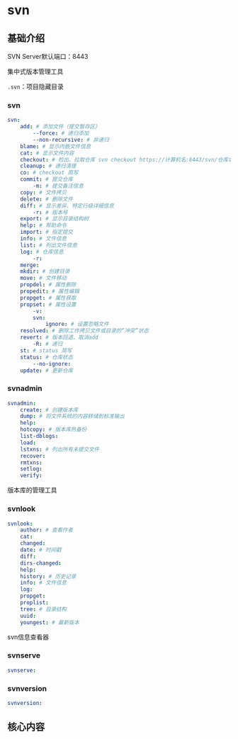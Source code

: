 # svn

## 基础介绍

SVN Server默认端口：8443

集中式版本管理工具

`.svn`：项目隐藏目录


### svn
```yaml
svn:
    add: # 添加文件（提交暂存区）
        --force: # 递归添加
        --non-recursive: # 非递归
    blame: # 显示内嵌文件信息
    cat: # 显示文件内容
    checkout: # 检出、拉取仓库 svn checkout https://计算机名:8443/svn/仓库名/
    cleanup: # 递归清理
    co: # checkout 简写
    commit: # 提交仓库
        -m: # 提交备注信息
    copy: # 文件拷贝
    delete: # 删除文件
    diff: # 显示差异、特定行级详细信息
        -r: # 版本号
    export: # 显示目录结构树
    help: # 帮助命令
    import: # 指定提交
    info: # 文件信息
    list: # 列出文件信息
    log: # 仓库信息
        -r:
    merge:
    mkdir: # 创建目录
    move: # 文件移动
    propdel: # 属性删除
    propedit: # 属性编辑
    propget: # 属性获取
    propset: # 属性设置
        -v:
        svn:
            ignore: # 设置忽略文件
    resolved: # 删除工作拷贝文件或目录的“冲突”状态
    revert: # 版本回退、取消add
        -R: # 递归
    st: # status 简写
    status: # 仓库状态
        --no-ignore:
    update: # 更新仓库
```


### svnadmin
```yaml
svnadmin:
    create: # 创建版本库
    dump: # 将文件系统的内容转储到标准输出
    help:
    hotcopy: # 版本库热备份
    list-dblogs:
    load:
    lstxns: # 列出所有未提交文件
    recover: 
    rmtxns:
    setlog:
    verify:
```

版本库的管理工具

### svnlook
```yaml
svnlook:
    author: # 查看作者
    cat:
    changed:
    date: # 时间戳
    diff:
    dirs-changed:
    help:
    history: # 历史记录
    info: # 文件信息
    log:
    propget:
    proplist:
    tree: # 目录结构
    uuid:
    youngest: # 最新版本
```

svn信息查看器


### svnserve
```yaml
svnserve:

```


### svnversion
```yaml
svnversion:
```


## 核心内容
